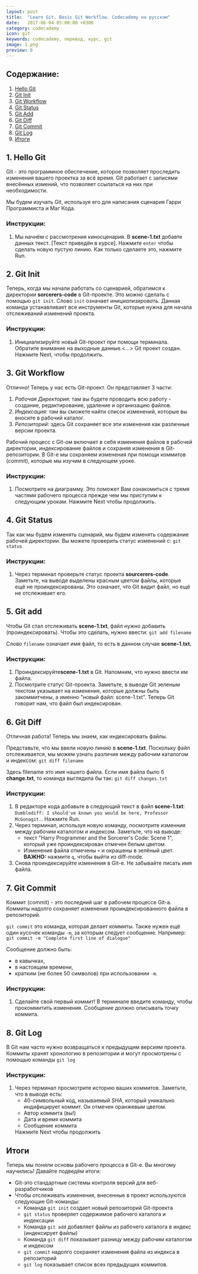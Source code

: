 ```yaml
---
layout: post
title:  "Learn Git. Basic Git Workflow. Codecademy на русском"
date:   2017-06-04 05:00:00 +0300
category: codecademy
icon: git
keywords: codecademy, перевод, курс, git
image: 1.png
preview: 0
---
```

<h2>Содержание:</h2>
<ol>
	<li><a href="#hello">Hello Git</a></li>
	<li><a href="#init">Git Init</a></li>
	<li><a href="#workflow">Git Workflow</a></li>
	<li><a href="#status">Git Status</a></li>
	<li><a href="#add">Git Add</a></li>
	<li><a href="#diff">Git Diff</a></li>
	<li><a href="#commit">Git Commit</a></li>
	<li><a href="#log">Git Log</a></li>
	<li><a href="#res">Итоги</a></li>
</ol>
<h2 id="hello">1. Hello Git</h2>
<p>Git - это программное обеспечение, которое позволяет проследить изменения вашего проектка за всё время. Git работает с записями внесённых измений, что позволяет ссылаться на них при необходимости.</p>
<p>Мы будем изучать Git, используя его для написания сценария Гарри Программиста и Маг Кода.</p>
<h3>Инструкции:</h3>
<ol>
	<li>Мы начнём с рассмотрения киносценария. В <b>scene-1.txt</b> добавте данных текст. [Текст приведён в курсе]. Нажмите <code>enter</code> чтобы сделать новую пустую линию. Как только сделаете это, нажмите Run.</li>
</ol>

<h2 id="init">2. Git Init</h2>
<p>Теперь, когда мы начали работать со сценарией, обратимся к директории <b>sorcerers-code</b> в Git-проекте. Это можно сделать с помощью <code>git init</code>. Слово <code>init</code> означает <i>инициализировать</i>. Данная команда устанавливает все инструменты Git, которые нужна для начала отслеживаний изменений проекта.</p>
<h3>Инструкции:</h3>
<ol>
	<li>Инициализируйте новый Git-проект при помощи терминала. Обратите внимание на выходные данные.<...> Git проект создан. Нажмите Next, чтобы продолжить.</li>
</ol>

<h2 id="workflow">3. Git Workflow</h2>
<p>Отлично! Теперь у нас есть Git-проект. Он представляет 3 части:
<ol>
	<li><i>Рабочая Директория</i>: там вы будете проводить всю работу - создание, редактирование, удаление и организацию файлов.</li>
	<li><i>Индексация</i>: там вы сможете найти список изменений, которые вы вносите в рабочий каталог.</li>
	<li><i>Репозиторий</i>: здесь Git сохраняет все эти изменения как различные версии проекта.</li>
</ol></p>
<p>Рабочий процесс с Git-ом включает в себя изменения файлов в рабочей директории, индексирование файлов и сохраняя изменения в Git-репозитории. В Git-е мы сохраняем изменения при помощи коммитов (commit), которые мы изучим в следующем уроке.</p>
<h3>Инструкции:</h3>
<ol>
	<li>Посмотрите на диаграмму. Это поможет Вам ознакомиться с тремя частями рабочего процесса прежде чем мы приступим к следующим урокам. Нажмите Next чтобы продолжить.</li>
</ol>

<h2 id="status">4. Git Status</h2>
<p>Так как мы будем изменять сценарий, мы будем изменять содержание рабочей директории. Вы можете проверить статус изменений с: <code>git status</code></p>
<h3>Инструкции:</h3>
<ol>
	<li>Через терминал проверьте статус проекта <b>sourcerers-code</b>. Заметьте, на выводе выделены красным цветом файлы, которые ещё не проиндексированы. Это означает, что Git видит файл, но ещё не отслеживает его.</li>
</ol>

<h2 id="add">5. Git add</h2>
<p>Чтобы Git стал отслеживать <b>scene-1.txt</b>, файл нужно добавить (проиндексировать). Чтобы это сделать, нужно ввести: <code>git add filename</code></p>
<p>Слово <code>filename</code> означает имя файл, то есть в данном случае <b>scene-1.txt.</b></p>
<h3>Инструкции:</h3>
<ol>
	<li>Проиндексируйте<b>scene-1.txt</b> в Git. Напомним, что нужно ввести им файла.</li>
	<li>Посмотрите статус Git-проекта. Заметьте, в выводе Git зеленым текстом указывает на изменения, которые должны быть закоммитчены, а именно "новый файл: scene-1.txt". Теперь Git говорит нам, что файл был индексирован.</li>
</ol>

<h2 id="diff">6. Git Diff</h2>
<p>Отличная работа! Теперь мы знаем, как индексировать файлы.</p>
<p>Представьте, что мы ввели новую линию в <b>scene-1.txt</b>. Поскольку файл отслеживается, мы можем узнать различия между рабочим каталогом и индексом: <code>git diff filename</code></p>
<p>Здесь filename это имя нашего файла. Если имя файла было б <b>change.txt</b>, то команда выглядила бы так: <code>git diff changes.txt</code></p>
<h3>Инструкции:</h3>
<ol>
	<li>В редакторе кода добавьте в следующий текст в файл <b>scene-1.txt</b>: <code>Dumblediff: I should've known you would be here, Professor McGonagit.</code>. Нажмите Run.</li>
	<li>Через терминал, используя новую команду, посмотрите изменния между рабочим каталогом и индексом. Заметьте, что на выводе:
	<ul>
		<li>текст "Harry Programmer and the Sorcerer's Code: Scene 1", который уже проиндексирован отмечен белым цветом.</li>
		<li>Изменения файла отмечены <code>+</code> и окрашены в зелёный цвет. <b>ВАЖНО:</b> нажмите <code>q</code>, чтобы выйти из diff-mode.</li>
	</ul>
	</li>
	<li>Снова проиндексируйте изменения в Git-е. Не забывайте писать имя файла.</li>
</ol>

<h2 id="commit">7. Git Commit</h2>
<p>Коммит (commit) - это последний шаг в рабочем процессе Git-а. Коммиты надолго сохраняет изменения проиндексированного файла в репозиторий.</p>
<p><code>git commit</code> это команда, которая делает коммиты. Также нужен ещё один кусочек команды <code>-m</code>, за которым следует сообщение. Например: <code>git commit -m "Complete first line of dialogue"</code></p>
<p>Сообщение должно быть:
<ul>
	<li>в кавычках,</li>
	<li>в настоящем времени,</li>
	<li>кратким (не более 50 символов) при использовании <code>-m</code>.</li>
</ul></p>
<h3>Инструкции:</h3>
<ol>
	<li>Сделайте свой первый коммит!  В терминале введите команду, чтобы прокоммитить изменения. Сообщение должно описывать точку коммита.</li>
</ol>

<h2 id="log">8. Git Log</h2>
<p>В Git нам часто нужно возвращаться к предыдущим версиям проекта. Коммиты хранят хронологию в репозитории и могут просмотрены с помощью команды <code>git log</code></p>
<h3>Инструкции:</h3>
<ol>
	<li>Через терминал просмотрите историю ваших коммитов. Заметьте, что в выводе есть:
	<ul>
		<li>40-символьный код, называемый <i>SHA</i>, который уникально индифицирует коммит. Он отмечен оранжевым цветом.</li>
		<li>Автор коммита (вы!)</li>
		<li>Дата и время коммита</li>
		<li>Сообщение коммита</li>
	</ul>
	Нажмите Next чтобы продолжить
	</li>
</ol>

<h2 id="res">Итоги</h2>
<p>Теперь мы поняли основы рабочего процесса в Git-е. Вы многому научились! Давайте подведём итоги:
	<ul>
		<li>Git-это стандартные системы контроля версий для веб-разработчиков</li>
		<li>Чтобы отслеживать изменения, внесенные в проект используются следующие Git-команды:
			<ul>
				<li>Команда <code>git init</code> создает новый репозиторий Git-проекта</li>
				<li><code>git status</code> проверяет содержимое рабочего каталога и индексации</li>
				<li>Команда <code>git add</code> добавляет файлы из рабочего каталога в индекс (индексирует файлы)</li>
				<li>Команда <code>git diff</code> показывает разницу между рабочим каталогом и индексом</li>
				<li><code>git commit</code> надолго сохраняет изменения файла из индекса в репозиторий</li>
				<li><code>git log</code> показывает список всех предыдущих коммитов.</li>
			</ul>
		</li>
	</ul>
</p>
